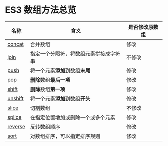 # ES3 数组方法总览

| 名称                                       | 含义                                   | 是否修改原数组 |
| ------------------------------------------ | -------------------------------------- | -------------- |
| [concat](./01-Array.prototype.concat.md)   | 合并数组                               | 修改           |
| [join](./02-Array.prototype.join.md)       | 指定一个分隔符，将数组元素拼接成字符串 | 不修改         |
| [push](./03-Array.prototype.push.md)       | 将一个元素**添加**到数组**末尾**       | 修改           |
| [pop](./04-Array.prototype.pop.md)         | **删除**数组**最后一项**               | 修改           |
| [shift](./05-Array.prototype.shift.md)     | **删除**数组**第一项**                 | 修改           |
| [unshift](./06-Array.prototype.unshift.md) | 将一个元素**添加**到数组**开头**       | 修改           |
| [slice](./07-Array.prototype.slice.md)     | 切割数组                               | 不修改         |
| [splice](./08-Array.prototype.splice.md)   | 在指定位置增加或删除一个或多个元素     | 修改           |
| [reverse](./09-Array.prototype.reverse.md) | 反转数组顺序                           | 修改           |
| [sort](./10-Array.prototype.sort.md)       | 对数组排序，可以指定排序规则           | 修改           |
